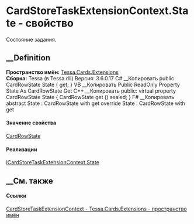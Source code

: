 # CardStoreTaskExtensionContext.State - свойство
Состояние задания.
##  __Definition
 **Пространство имён:** [Tessa.Cards.Extensions](N_Tessa_Cards_Extensions.htm)  
 **Сборка:** Tessa (в Tessa.dll) Версия: 3.6.0.17
C# __Копировать
     public CardRowState State { get; }
VB __Копировать
     Public ReadOnly Property State As CardRowState
    	Get
C++ __Копировать
     public:
    virtual property CardRowState State {
    	CardRowState get () sealed;
    }
F# __Копировать
     abstract State : CardRowState with get
    override State : CardRowState with get
#### Значение свойства
[CardRowState](T_Tessa_Cards_CardRowState.htm)
#### Реализации
[ICardStoreTaskExtensionContext.State](P_Tessa_Cards_Extensions_ICardStoreTaskExtensionContext_State.htm)  
##  __См. также
#### Ссылки
[CardStoreTaskExtensionContext -
](T_Tessa_Cards_Extensions_CardStoreTaskExtensionContext.htm)
[Tessa.Cards.Extensions - пространство имён](N_Tessa_Cards_Extensions.htm)
